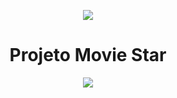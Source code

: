 <p align="center">
<img src="https://user-images.githubusercontent.com/70301882/227402661-4851545c-7af8-4834-a22d-8c4fbf0c3f6d.png">
</p>

<h1 align="center">Projeto Movie Star</h1>

<p align="center">
<img src="https://img.shields.io/static/v1?label=STATUS&message=EM DESENVOLVIMENTO&color=GREEN&style=for-the-badge">
</p>
